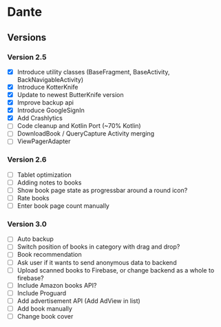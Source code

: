 # Dante


## Versions

### Version 2.5

- [x] Introduce utility classes (BaseFragment, BaseActivity, BackNavigableActivity)
- [x] Introduce KotterKnife
- [x] Update to newest ButterKnife version
- [x] Improve backup api
- [x] Introduce GoogleSignIn
- [x] Add Crashlytics
- [ ] Code cleanup and Kotlin Port (~70% Kotlin)
- [ ] DownloadBook / QueryCapture Activity merging 
- [ ] ViewPagerAdapter

### Version 2.6

- [ ] Tablet optimization
- [ ] Adding notes to books
- [ ] Show book page state as progressbar around a round icon?
- [ ] Rate books
- [ ] Enter book page count manually 

### Version 3.0
- [ ] Auto backup
- [ ] Switch position of books in category with drag and drop?
- [ ] Book recommendation
- [ ] Ask user if it wants to send anonymous data to backend
- [ ] Upload scanned books to Firebase, or change backend as a whole to firebase?
- [ ] Include Amazon books API?
- [ ] Include Proguard
- [ ] Add advertisement API (Add AdView in list)
- [ ] Add book manually
- [ ] Change book cover
